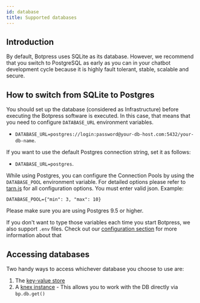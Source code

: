 ```yaml
---
id: database
title: Supported databases
---
```


## Introduction
By default, Botpress uses SQLite as its database. However, we recommend that you switch to PostgreSQL as early as you can in your chatbot development cycle because it is highly fault tolerant, stable, scalable and secure.

## How to switch from SQLite to Postgres
You should set up the database (considered as Infrastructure) before executing the Botpress software is executed.
In this case, that means that you need to configure `DATABASE_URL` environment variables.

- `DATABASE_URL=postgres://login:password@your-db-host.com:5432/your-db-name`.

If you want to use the default Postgres connection string, set it as follows:

- `DATABASE_URL=postgres`.

While using Postgres, you can configure the Connection Pools by using the `DATABASE_POOL` environment variable. For detailed options please refer to [tarn.js](https://github.com/vincit/tarn.js) for all configuration options. You must enter valid json. Example:

`DATABASE_POOL={"min": 3, "max": 10}`

Please make sure you are using Postgres 9.5 or higher.

If you don't want to type those variables each time you start Botpress, we also support `.env` files. Check out our [configuration section](../advanced/configuration) for more information about that


## Accessing databases
Two handy ways to access whichever database you choose to use are:
1. The [key-value store](https://botpress.com/reference/modules/_botpress_sdk_.kvs.html)
2. A [knex instance](http://knexjs.org/) - This allows you to work with the DB directly via `bp.db.get()`
